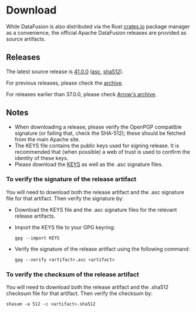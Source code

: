 <!---
  Licensed to the Apache Software Foundation (ASF) under one
  or more contributor license agreements.  See the NOTICE file
  distributed with this work for additional information
  regarding copyright ownership.  The ASF licenses this file
  to you under the Apache License, Version 2.0 (the
  "License"); you may not use this file except in compliance
  with the License.  You may obtain a copy of the License at

    http://www.apache.org/licenses/LICENSE-2.0

  Unless required by applicable law or agreed to in writing,
  software distributed under the License is distributed on an
  "AS IS" BASIS, WITHOUT WARRANTIES OR CONDITIONS OF ANY
  KIND, either express or implied.  See the License for the
  specific language governing permissions and limitations
  under the License.
-->

# Download

While DataFusion is also distributed via the Rust [crates.io] package manager as a convenience, the
official Apache DataFusion releases are provided as source artifacts.

[crates.io]: https://crates.io/crates/datafusion

## Releases

The latest source release is [41.0.0][source-link] ([asc][asc-link],
[sha512][sha512-link]).

[source-link]: https://www.apache.org/dyn/closer.lua/datafusion/datafusion-41.0.0/apache-datafusion-41.0.0.tar.gz?action=download
[asc-link]: https://downloads.apache.org/datafusion/datafusion-41.0.0/apache-datafusion-41.0.0.tar.gz.asc
[sha512-link]: https://downloads.apache.org/datafusion/datafusion-41.0.0/apache-datafusion-41.0.0.tar.gz.sha512

For previous releases, please check the [archive](https://archive.apache.org/dist/datafusion/).

For releases earlier than 37.0.0, please check [Arrow's archive](https://archive.apache.org/dist/arrow/).

## Notes

- When downloading a release, please verify the OpenPGP compatible signature (or failing that, check the SHA-512); these should be fetched from the main Apache site.
- The KEYS file contains the public keys used for signing release. It is recommended that (when possible) a web of trust is used to confirm the identity of these keys.
- Please download the [KEYS](https://downloads.apache.org/datafusion/KEYS) as well as the .asc signature files.

### To verify the signature of the release artifact

You will need to download both the release artifact and the .asc signature file for that artifact. Then verify the signature by:

- Download the KEYS file and the .asc signature files for the relevant release artifacts.
- Import the KEYS file to your GPG keyring:

  ```shell
  gpg --import KEYS
  ```

- Verify the signature of the release artifact using the following command:

  ```shell
  gpg --verify <artifact>.asc <artifact>
  ```

### To verify the checksum of the release artifact

You will need to download both the release artifact and the .sha512 checksum file for that artifact. Then verify the checksum by:

```shell
shasum -a 512 -c <artifact>.sha512
```

